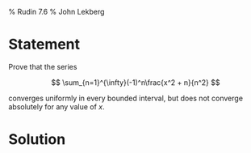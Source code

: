 % Rudin 7.6
% John Lekberg

# Statement

Prove that the series

$$
\sum_{n=1}^{\infty}(-1)^n\frac{x^2 + n}{n^2}
$$

converges uniformly in every bounded interval, but does not converge absolutely for any value of $x$.

# Solution
